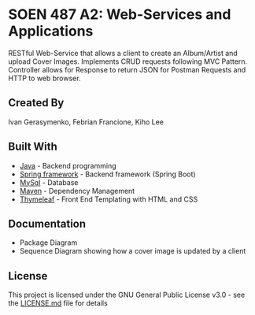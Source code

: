 # SOEN 487 A2: Web-Services and Applications
RESTful Web-Service that allows a client to create an Album/Artist and upload Cover Images.
Implements CRUD requests following MVC Pattern. Controller allows for Response to return JSON for Postman Requests and HTTP to web browser. 

## Created By
Ivan Gerasymenko, Febrian Francione, Kiho Lee

## Built With
* [Java](https://www.java.com/en/) - Backend programming
* [Spring framework](https://spring.io/) - Backend framework (Spring Boot)
* [MySql](https://www.mysql.com/) - Database
* [Maven](https://maven.apache.org/) - Dependency Management
* [Thymeleaf](https://www.thymeleaf.org/) - Front End Templating with HTML and CSS


## Documentation
* Package Diagram
* Sequence Diagram showing how a cover image is updated by a client

## License 
This project is licensed under the GNU General Public License v3.0 - see the [LICENSE.md](LICENSE) file for details

